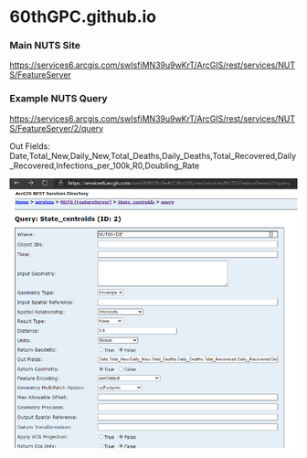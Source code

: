 # 60thGPC.github.io

### Main NUTS Site
https://services6.arcgis.com/swIsfiMN39u9wKrT/ArcGIS/rest/services/NUTS/FeatureServer

### Example NUTS Query
https://services6.arcgis.com/swIsfiMN39u9wKrT/ArcGIS/rest/services/NUTS/FeatureServer/2/query

Out Fields: Date,Total_New,Daily_New,Total_Deaths,Daily_Deaths,Total_Recovered,Daily_Recovered,Infections_per_100k,R0,Doubling_Rate

![NUTS Query Builder](covid/img/QueryBuilder.png)